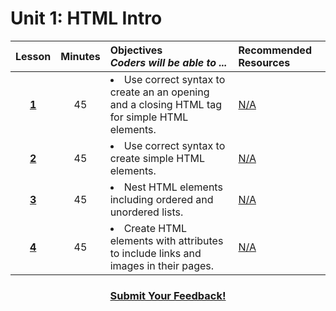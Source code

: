 # Unit 1: HTML Intro
|Lesson|Minutes|Objectives <br> *Coders will be able to ...*|Recommended Resources|
|:-------:|:-------:|:-------|:-------|
|[**1**](https://docs.google.com/presentation/d/1wKD2IDTmRylzpIyra4y4EtDH2dxBq7Rm0Ns1JugfRUo/edit?usp=sharing)|45| <li>Use correct syntax to create an an opening and a closing HTML tag for simple HTML elements.</li>  |[N/A]()|
|[**2**](https://docs.google.com/presentation/d/1gXWIZF9SEGTuMQSwPdOL3w4aBMl9gGC-olPydTM8_Kk/edit?usp=sharing)|45|<li>Use correct syntax to create simple HTML elements.</li> |[N/A]()|
|[**3**](https://docs.google.com/presentation/d/1w1KSNgJ-wM9UwQJWIa31NIoixEuQKereuSnYtYA7jCA/edit?usp=sharing)|45|<li> Nest HTML elements including ordered and unordered lists.</li> |[N/A]()|
|[**4**](https://docs.google.com/presentation/d/1Z-nW9iT8D_P5uAkL6ag7R3oqBcXKL5gFpjf_qq5J04g/edit?usp=sharing)|45|<li> Create HTML elements with attributes to include links and images in their pages. </li>|[N/A]()|




<h3 align="center"><a href="https://docs.google.com/forms/d/e/1FAIpQLSfx0wkLyw_jSOhWR2yY8GTR8TV2NXYZc40us7aPHnl9bO6WAQ/viewform">Submit Your Feedback!</a></h3>


